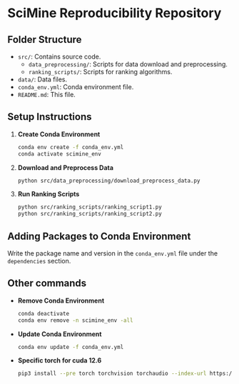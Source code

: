 # SciMine Reproducibility Repository

## Folder Structure

- `src/`: Contains source code.
  - `data_preprocessing/`: Scripts for data download and preprocessing.
  - `ranking_scripts/`: Scripts for ranking algorithms.
- `data/`: Data files.
- `conda_env.yml`: Conda environment file.
- `README.md`: This file.

## Setup Instructions

1. **Create Conda Environment**
    ```bash
    conda env create -f conda_env.yml
    conda activate scimine_env
    ```
2. **Download and Preprocess Data**
    ```bash
    python src/data_preprocessing/download_preprocess_data.py
    ```
3. **Run Ranking Scripts**
    ```bash
    python src/ranking_scripts/ranking_script1.py
    python src/ranking_scripts/ranking_script2.py
    ```
## Adding Packages to Conda Environment

Write the package name and version in the `conda_env.yml` file under the `dependencies` section.

## Other commands

- **Remove Conda Environment**
    ```bash
    conda deactivate
    conda env remove -n scimine_env -all
    ```
- **Update Conda Environment**
    ```bash
    conda env update -f conda_env.yml
    ```

- **Specific torch for cuda 12.6**
    ```bash
    pip3 install --pre torch torchvision torchaudio --index-url https://download.pytorch.org/whl/nightly/cu126
    ```